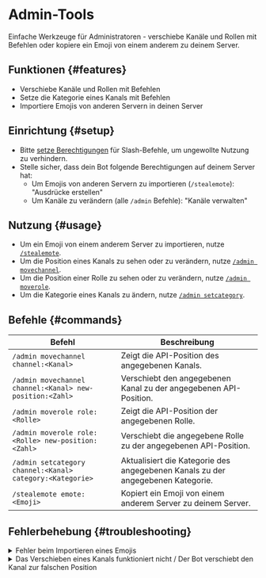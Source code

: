 # Admin-Tools

Einfache Werkzeuge für Administratoren - verschiebe Kanäle und Rollen mit Befehlen oder kopiere ein Emoji von einem anderem zu deinem Server.

<ModuleOverview moduleName="admin-tools" />

## Funktionen {#features}

* Verschiebe Kanäle und Rollen mit Befehlen
* Setze die Kategorie eines Kanals mit Befehlen
* Importiere Emojis von anderen Servern in deinen Server

## Einrichtung {#setup}

* Bitte [setze Berechtigungen](./../../slash-commands) für Slash-Befehle, um ungewollte Nutzung zu verhindern.
* Stelle sicher, dass dein Bot folgende Berechtigungen auf deinem Server hat:
  * Um Emojis von anderen Servern zu importieren (`/stealemote`): "Ausdrücke erstellen"
  * Um Kanäle zu verändern (alle `/admin` Befehle): "Kanäle verwalten"

## Nutzung {#usage}

* Um ein Emoji von einem anderem Server zu importieren, nutze [`/stealemote`](#commands).
* Um die Position eines Kanals zu sehen oder zu verändern, nutze [`/admin movechannel`](#commands).
* Um die Position einer Rolle zu sehen oder zu verändern, nutze [`/admin moverole`](#commands).
* Um die Kategorie eines Kanals zu ändern, nutze [`/admin setcategory`](#commands).

## Befehle {#commands}

<SlashCommandExplanation />

| Befehl                                                      | Beschreibung                                                                     |
|--------------------------------------------------------------|---------------------------------------------------------------------------------|
| `/admin movechannel channel:<Kanal>`                         | Zeigt die API-Position des angegebenen Kanals.                                  | 
| `/admin movechannel channel:<Kanal> new-position:<Zahl>`     | Verschiebt den angegebenen Kanal zu der angegebenen API-Position.               |
| `/admin moverole role:<Rolle>`                               | Zeigt die API-Position der angegebenen Rolle.                                   | 
| `/admin moverole role:<Rolle> new-position:<Zahl>`           | Verschiebt die angegebene Rolle zu der angegebenen API-Position.                | 
| `/admin setcategory channel:<Kanal> category:<Kategorie> `   | Aktualisiert die Kategorie des angegebenen Kanals zu der angegebenen Kategorie. |
| `/stealemote emote:<Emoji>`                                  | Kopiert ein Emoji von einem anderem Server zu deinem Server.                    |

## Fehlerbehebung {#troubleshooting}

<details>
  <summary>Fehler beim Importieren eines Emojis</summary>
  <ul>
    <li>Stelle sicher, dass du das Emoji beim Emoji-Picker auswählst, anstatt es auszuschreiben.</li>
    <li>Stelle sicher, dass du <i>nur</i> das Emoji und nichts weiteres eingegeben hast.</li>
    <li>Stelle sicher, dass dein Bot die Berechtigung "Ausdrücke erstellen" auf deinem Server hat.</li>
  </ul>
</details>

<details>
  <summary>Das Verschieben eines Kanals funktioniert nicht / Der Bot verschiebt den Kanal zur falschen Position</summary>
  <ul>
    <li>Stelle sicher, dass dein Bot die Berechtigung "Kanäle verwalten" auf deinem Server hat.</li>
    <li>Discord schränkt einige Positionen ein. So kannst du z.B. keinen Sprachkanal über einen Textkanal schieben.</li>
    <li>Stelle sicher, dass du die richtige Position eingegeben hast. Um dies zu überprüfen, führe den Command ohne den "new-position"-Parameter und berechne die neue 
     Position mithilfe der jetzigen.</li>
  </ul>
</details>
